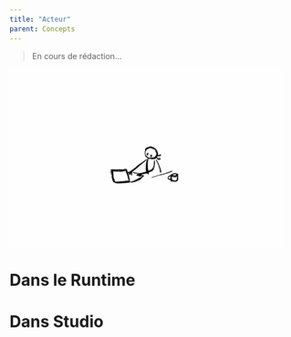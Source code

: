 ```yaml
---
title: "Acteur"
parent: Concepts
---
```


> En cours de rédaction...

![SynApps](../assets/under-progress.gif)


# Dans le Runtime

# Dans Studio
